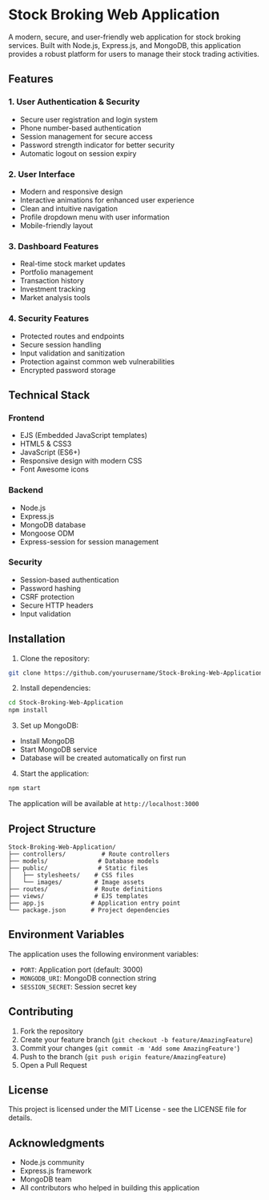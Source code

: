 # Stock Broking Web Application

A modern, secure, and user-friendly web application for stock broking services. Built with Node.js, Express.js, and MongoDB, this application provides a robust platform for users to manage their stock trading activities.

## Features

### 1. User Authentication & Security
- Secure user registration and login system
- Phone number-based authentication
- Session management for secure access
- Password strength indicator for better security
- Automatic logout on session expiry

### 2. User Interface
- Modern and responsive design
- Interactive animations for enhanced user experience
- Clean and intuitive navigation
- Profile dropdown menu with user information
- Mobile-friendly layout

### 3. Dashboard Features
- Real-time stock market updates
- Portfolio management
- Transaction history
- Investment tracking
- Market analysis tools

### 4. Security Features
- Protected routes and endpoints
- Secure session handling
- Input validation and sanitization
- Protection against common web vulnerabilities
- Encrypted password storage

## Technical Stack

### Frontend
- EJS (Embedded JavaScript templates)
- HTML5 & CSS3
- JavaScript (ES6+)
- Responsive design with modern CSS
- Font Awesome icons

### Backend
- Node.js
- Express.js
- MongoDB database
- Mongoose ODM
- Express-session for session management

### Security
- Session-based authentication
- Password hashing
- CSRF protection
- Secure HTTP headers
- Input validation

## Installation

1. Clone the repository:
```bash
git clone https://github.com/yourusername/Stock-Broking-Web-Application.git
```

2. Install dependencies:
```bash
cd Stock-Broking-Web-Application
npm install
```

3. Set up MongoDB:
- Install MongoDB
- Start MongoDB service
- Database will be created automatically on first run

4. Start the application:
```bash
npm start
```

The application will be available at `http://localhost:3000`

## Project Structure

```
Stock-Broking-Web-Application/
├── controllers/          # Route controllers
├── models/              # Database models
├── public/              # Static files
│   ├── stylesheets/    # CSS files
│   └── images/         # Image assets
├── routes/             # Route definitions
├── views/              # EJS templates
├── app.js             # Application entry point
└── package.json       # Project dependencies
```

## Environment Variables

The application uses the following environment variables:
- `PORT`: Application port (default: 3000)
- `MONGODB_URI`: MongoDB connection string
- `SESSION_SECRET`: Session secret key

## Contributing

1. Fork the repository
2. Create your feature branch (`git checkout -b feature/AmazingFeature`)
3. Commit your changes (`git commit -m 'Add some AmazingFeature'`)
4. Push to the branch (`git push origin feature/AmazingFeature`)
5. Open a Pull Request

## License

This project is licensed under the MIT License - see the LICENSE file for details.

## Acknowledgments

- Node.js community
- Express.js framework
- MongoDB team
- All contributors who helped in building this application